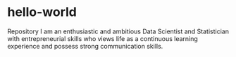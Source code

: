 # hello-world
Repository
I am an enthusiastic and ambitious Data Scientist and Statistician with entrepreneurial skills who views life as a continuous learning experience and possess strong communication skills.
